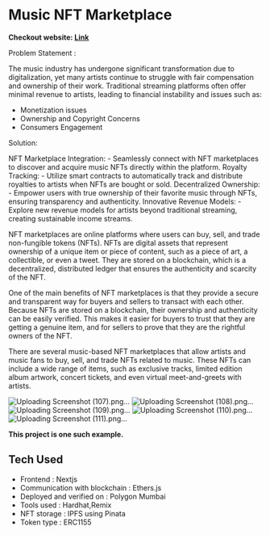 # Music NFT Marketplace

**Checkout website: [Link](https://nft-marketplace-eight-eta.vercel.app/)**

Problem Statement :

The music industry has undergone significant transformation due to digitalization, yet many artists continue to struggle with fair compensation and ownership of their work. Traditional streaming platforms often offer minimal revenue to artists, leading to financial instability and issues such as:

* Monetization issues
* Ownership and Copyright Concerns
* Consumers Engagement

Solution:


NFT Marketplace Integration: - Seamlessly connect with NFT marketplaces to discover and acquire music NFTs directly within the platform.
Royalty Tracking: - Utilize smart contracts to automatically track and distribute royalties to artists when NFTs are bought or sold.
Decentralized Ownership: - Empower users with true ownership of their favorite music through NFTs, ensuring transparency and authenticity.
Innovative Revenue Models: - Explore new revenue models for artists beyond traditional streaming, creating sustainable income streams.



NFT marketplaces are online platforms where users can buy, sell, and trade non-fungible tokens (NFTs). NFTs are digital assets that represent ownership of a unique item or piece of content, such as a piece of art, a collectible, or even a tweet. They are stored on a blockchain, which is a decentralized, distributed ledger that ensures the authenticity and scarcity of the NFT.

One of the main benefits of NFT marketplaces is that they provide a secure and transparent way for buyers and sellers to transact with each other. Because NFTs are stored on a blockchain, their ownership and authenticity can be easily verified. This makes it easier for buyers to trust that they are getting a genuine item, and for sellers to prove that they are the rightful owners of the NFT.

There are several music-based NFT marketplaces that allow artists and music fans to buy, sell, and trade NFTs related to music. These NFTs can include a wide range of items, such as exclusive tracks, limited edition album artwork, concert tickets, and even virtual meet-and-greets with artists.


![Uploading Screenshot (107).png…]()
![Uploading Screenshot (108).png…]()
![Uploading Screenshot (109).png…]()
![Uploading Screenshot (110).png…]()
![Uploading Screenshot (111).png…]()

**This project is one such example.**

## Tech Used

- Frontend : Nextjs
- Communication with blockchain : Ethers.js
- Deployed and verified on : Polygon Mumbai
- Tools used : Hardhat,Remix
- NFT storage : IPFS using Pinata
- Token type : ERC1155
